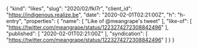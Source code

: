 {
  "kind": "likes",
  "slug": "2020/02/fkl7r",
  "client_id": "https://indigenous.realize.be",
  "date": "2020-02-01T02:21:00Z",
  "h": "h-entry",
  "properties": {
    "name": [
      "Like of @meangrape's tweet"
    ],
    "like-of": [
      "https://twitter.com/meangrape/status/1223274272308842496"
    ],
    "published": [
      "2020-02-01T02:21:00Z"
    ],
    "syndication": [
      "https://twitter.com/meangrape/status/1223274272308842496"
    ]
  }
}
